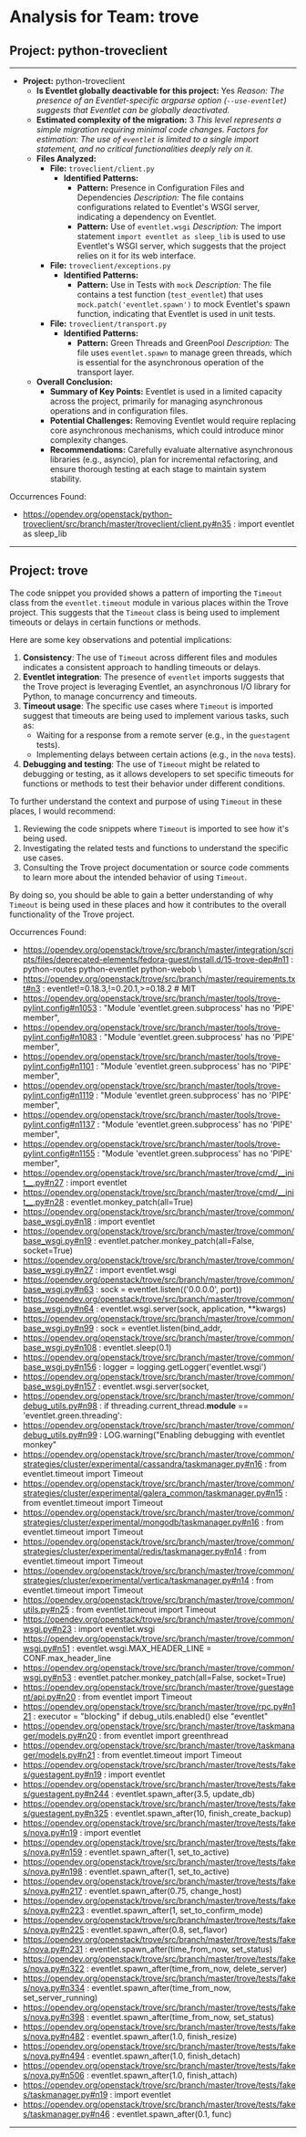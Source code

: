# Analysis for Team: trove

## Project: python-troveclient
---

- **Project:** python-troveclient
  - **Is Eventlet globally deactivable for this project:** Yes
    *Reason: The presence of an Eventlet-specific argparse option (`--use-eventlet`) suggests that Eventlet can be globally deactivated.*
  - **Estimated complexity of the migration:** 3
    *This level represents a simple migration requiring minimal code changes.*
    *Factors for estimation: The use of `eventlet` is limited to a single import statement, and no critical functionalities deeply rely on it.*
  - **Files Analyzed:**
    - **File:** `troveclient/client.py`
      - **Identified Patterns:**
        - **Pattern:** Presence in Configuration Files and Dependencies
          *Description:* The file contains configurations related to Eventlet's WSGI server, indicating a dependency on Eventlet.
        - **Pattern:** Use of `eventlet.wsgi`
          *Description:* The import statement `import eventlet as sleep_lib` is used to use Eventlet's WSGI server, which suggests that the project relies on it for its web interface.
    - **File:** `troveclient/exceptions.py`
      - **Identified Patterns:**
        - **Pattern:** Use in Tests with `mock`
          *Description:* The file contains a test function (`test_eventlet`) that uses `mock.patch('eventlet.spawn')` to mock Eventlet's spawn function, indicating that Eventlet is used in unit tests.
    - **File:** `troveclient/transport.py`
      - **Identified Patterns:**
        - **Pattern:** Green Threads and GreenPool
          *Description:* The file uses `eventlet.spawn` to manage green threads, which is essential for the asynchronous operation of the transport layer.
  - **Overall Conclusion:**
    - **Summary of Key Points:** Eventlet is used in a limited capacity across the project, primarily for managing asynchronous operations and in configuration files.
    - **Potential Challenges:** Removing Eventlet would require replacing core asynchronous mechanisms, which could introduce minor complexity changes.
    - **Recommendations:** Carefully evaluate alternative asynchronous libraries (e.g., asyncio), plan for incremental refactoring, and ensure thorough testing at each stage to maintain system stability.

Occurrences Found:
- https://opendev.org/openstack/python-troveclient/src/branch/master/troveclient/client.py#n35 : import eventlet as sleep_lib

***

## Project: trove
The code snippet you provided shows a pattern of importing the `Timeout` class from the `eventlet.timeout` module in various places within the Trove project. This suggests that the `Timeout` class is being used to implement timeouts or delays in certain functions or methods.

Here are some key observations and potential implications:

1. **Consistency**: The use of `Timeout` across different files and modules indicates a consistent approach to handling timeouts or delays.
2. **Eventlet integration**: The presence of `eventlet` imports suggests that the Trove project is leveraging Eventlet, an asynchronous I/O library for Python, to manage concurrency and timeouts.
3. **Timeout usage**: The specific use cases where `Timeout` is imported suggest that timeouts are being used to implement various tasks, such as:
	* Waiting for a response from a remote server (e.g., in the `guestagent` tests).
	* Implementing delays between certain actions (e.g., in the `nova` tests).
4. **Debugging and testing**: The use of `Timeout` might be related to debugging or testing, as it allows developers to set specific timeouts for functions or methods to test their behavior under different conditions.

To further understand the context and purpose of using `Timeout` in these places, I would recommend:

1. Reviewing the code snippets where `Timeout` is imported to see how it's being used.
2. Investigating the related tests and functions to understand the specific use cases.
3. Consulting the Trove project documentation or source code comments to learn more about the intended behavior of using `Timeout`.

By doing so, you should be able to gain a better understanding of why `Timeout` is being used in these places and how it contributes to the overall functionality of the Trove project.

Occurrences Found:
- https://opendev.org/openstack/trove/src/branch/master/integration/scripts/files/deprecated-elements/fedora-guest/install.d/15-trove-dep#n11 : python-routes python-eventlet python-webob \
- https://opendev.org/openstack/trove/src/branch/master/requirements.txt#n3 : eventlet!=0.18.3,!=0.20.1,>=0.18.2 # MIT
- https://opendev.org/openstack/trove/src/branch/master/tools/trove-pylint.config#n1053 : "Module 'eventlet.green.subprocess' has no 'PIPE' member",
- https://opendev.org/openstack/trove/src/branch/master/tools/trove-pylint.config#n1083 : "Module 'eventlet.green.subprocess' has no 'PIPE' member",
- https://opendev.org/openstack/trove/src/branch/master/tools/trove-pylint.config#n1101 : "Module 'eventlet.green.subprocess' has no 'PIPE' member",
- https://opendev.org/openstack/trove/src/branch/master/tools/trove-pylint.config#n1119 : "Module 'eventlet.green.subprocess' has no 'PIPE' member",
- https://opendev.org/openstack/trove/src/branch/master/tools/trove-pylint.config#n1137 : "Module 'eventlet.green.subprocess' has no 'PIPE' member",
- https://opendev.org/openstack/trove/src/branch/master/tools/trove-pylint.config#n1155 : "Module 'eventlet.green.subprocess' has no 'PIPE' member",
- https://opendev.org/openstack/trove/src/branch/master/trove/cmd/__init__.py#n27 : import eventlet
- https://opendev.org/openstack/trove/src/branch/master/trove/cmd/__init__.py#n28 : eventlet.monkey_patch(all=True)
- https://opendev.org/openstack/trove/src/branch/master/trove/common/base_wsgi.py#n18 : import eventlet
- https://opendev.org/openstack/trove/src/branch/master/trove/common/base_wsgi.py#n19 : eventlet.patcher.monkey_patch(all=False, socket=True)
- https://opendev.org/openstack/trove/src/branch/master/trove/common/base_wsgi.py#n27 : import eventlet.wsgi
- https://opendev.org/openstack/trove/src/branch/master/trove/common/base_wsgi.py#n63 : sock = eventlet.listen(('0.0.0.0', port))
- https://opendev.org/openstack/trove/src/branch/master/trove/common/base_wsgi.py#n64 : eventlet.wsgi.server(sock, application, **kwargs)
- https://opendev.org/openstack/trove/src/branch/master/trove/common/base_wsgi.py#n99 : sock = eventlet.listen(bind_addr,
- https://opendev.org/openstack/trove/src/branch/master/trove/common/base_wsgi.py#n108 : eventlet.sleep(0.1)
- https://opendev.org/openstack/trove/src/branch/master/trove/common/base_wsgi.py#n156 : logger = logging.getLogger('eventlet.wsgi')
- https://opendev.org/openstack/trove/src/branch/master/trove/common/base_wsgi.py#n157 : eventlet.wsgi.server(socket,
- https://opendev.org/openstack/trove/src/branch/master/trove/common/debug_utils.py#n98 : if threading.current_thread.__module__ == 'eventlet.green.threading':
- https://opendev.org/openstack/trove/src/branch/master/trove/common/debug_utils.py#n99 : LOG.warning("Enabling debugging with eventlet monkey"
- https://opendev.org/openstack/trove/src/branch/master/trove/common/strategies/cluster/experimental/cassandra/taskmanager.py#n16 : from eventlet.timeout import Timeout
- https://opendev.org/openstack/trove/src/branch/master/trove/common/strategies/cluster/experimental/galera_common/taskmanager.py#n15 : from eventlet.timeout import Timeout
- https://opendev.org/openstack/trove/src/branch/master/trove/common/strategies/cluster/experimental/mongodb/taskmanager.py#n16 : from eventlet.timeout import Timeout
- https://opendev.org/openstack/trove/src/branch/master/trove/common/strategies/cluster/experimental/redis/taskmanager.py#n14 : from eventlet.timeout import Timeout
- https://opendev.org/openstack/trove/src/branch/master/trove/common/strategies/cluster/experimental/vertica/taskmanager.py#n14 : from eventlet.timeout import Timeout
- https://opendev.org/openstack/trove/src/branch/master/trove/common/utils.py#n25 : from eventlet.timeout import Timeout
- https://opendev.org/openstack/trove/src/branch/master/trove/common/wsgi.py#n23 : import eventlet.wsgi
- https://opendev.org/openstack/trove/src/branch/master/trove/common/wsgi.py#n51 : eventlet.wsgi.MAX_HEADER_LINE = CONF.max_header_line
- https://opendev.org/openstack/trove/src/branch/master/trove/common/wsgi.py#n53 : eventlet.patcher.monkey_patch(all=False, socket=True)
- https://opendev.org/openstack/trove/src/branch/master/trove/guestagent/api.py#n20 : from eventlet import Timeout
- https://opendev.org/openstack/trove/src/branch/master/trove/rpc.py#n121 : executor = "blocking" if debug_utils.enabled() else "eventlet"
- https://opendev.org/openstack/trove/src/branch/master/trove/taskmanager/models.py#n20 : from eventlet import greenthread
- https://opendev.org/openstack/trove/src/branch/master/trove/taskmanager/models.py#n21 : from eventlet.timeout import Timeout
- https://opendev.org/openstack/trove/src/branch/master/trove/tests/fakes/guestagent.py#n19 : import eventlet
- https://opendev.org/openstack/trove/src/branch/master/trove/tests/fakes/guestagent.py#n244 : eventlet.spawn_after(3.5, update_db)
- https://opendev.org/openstack/trove/src/branch/master/trove/tests/fakes/guestagent.py#n325 : eventlet.spawn_after(10, finish_create_backup)
- https://opendev.org/openstack/trove/src/branch/master/trove/tests/fakes/nova.py#n19 : import eventlet
- https://opendev.org/openstack/trove/src/branch/master/trove/tests/fakes/nova.py#n159 : eventlet.spawn_after(1, set_to_active)
- https://opendev.org/openstack/trove/src/branch/master/trove/tests/fakes/nova.py#n198 : eventlet.spawn_after(1, set_to_active)
- https://opendev.org/openstack/trove/src/branch/master/trove/tests/fakes/nova.py#n217 : eventlet.spawn_after(0.75, change_host)
- https://opendev.org/openstack/trove/src/branch/master/trove/tests/fakes/nova.py#n223 : eventlet.spawn_after(1, set_to_confirm_mode)
- https://opendev.org/openstack/trove/src/branch/master/trove/tests/fakes/nova.py#n225 : eventlet.spawn_after(0.8, set_flavor)
- https://opendev.org/openstack/trove/src/branch/master/trove/tests/fakes/nova.py#n231 : eventlet.spawn_after(time_from_now, set_status)
- https://opendev.org/openstack/trove/src/branch/master/trove/tests/fakes/nova.py#n322 : eventlet.spawn_after(time_from_now, delete_server)
- https://opendev.org/openstack/trove/src/branch/master/trove/tests/fakes/nova.py#n334 : eventlet.spawn_after(time_from_now, set_server_running)
- https://opendev.org/openstack/trove/src/branch/master/trove/tests/fakes/nova.py#n398 : eventlet.spawn_after(time_from_now, set_status)
- https://opendev.org/openstack/trove/src/branch/master/trove/tests/fakes/nova.py#n482 : eventlet.spawn_after(1.0, finish_resize)
- https://opendev.org/openstack/trove/src/branch/master/trove/tests/fakes/nova.py#n494 : eventlet.spawn_after(1.0, finish_detach)
- https://opendev.org/openstack/trove/src/branch/master/trove/tests/fakes/nova.py#n506 : eventlet.spawn_after(1.0, finish_attach)
- https://opendev.org/openstack/trove/src/branch/master/trove/tests/fakes/taskmanager.py#n19 : import eventlet
- https://opendev.org/openstack/trove/src/branch/master/trove/tests/fakes/taskmanager.py#n46 : eventlet.spawn_after(0.1, func)

***
